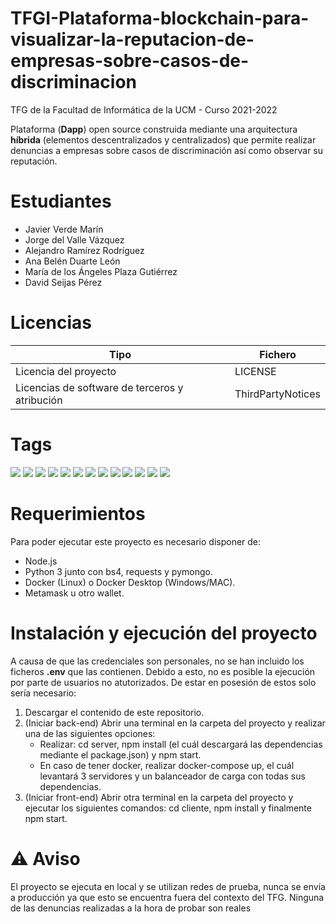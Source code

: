 # TFGI-Plataforma-blockchain-para-visualizar-la-reputacion-de-empresas-sobre-casos-de-discriminacion
TFG de la Facultad de Informática de la UCM - Curso 2021-2022

Plataforma (**Dapp**) open source construida mediante una arquitectura **híbrida** (elementos descentralizados y centralizados) que permite realizar denuncias a empresas sobre casos de discriminación así como observar su reputación.

# Estudiantes
* Javier Verde Marín
* Jorge del Valle Vázquez
* Alejandro Ramírez Rodríguez
* Ana Belén Duarte León
* María de los Ángeles Plaza Gutiérrez
* David Seijas Pérez

# Licencias
|  Tipo                                             | Fichero               |
|---------------------------------------------------|-----------------------|
|   Licencia del proyecto                           | LICENSE               |
|   Licencias de software de terceros y atribución  | ThirdPartyNotices     |


# Tags
![](https://img.shields.io/badge/-React-61DAFB) ![](https://img.shields.io/badge/Material_UI-007FFF) ![](https://img.shields.io/badge/Semantic_UI-35BDB2)
![](https://img.shields.io/badge/Blockchain-grey) ![](https://img.shields.io/badge/-Smart_Contract-orange) ![](https://img.shields.io/badge/Ethereum-3C3C3D) ![](https://img.shields.io/badge/IPFS-65C2CB)  ![](https://img.shields.io/badge/Tokens-C2A633) ![](https://img.shields.io/badge/-Nginx-009639) ![](https://img.shields.io/badge/-Docker-2496ED) ![](https://img.shields.io/badge/-Node.js-339933) ![](https://img.shields.io/badge/MongoDB-47A248) ![](https://img.shields.io/badge/Express.js-000000)

# Requerimientos

Para poder ejecutar este proyecto es necesario disponer de:
  * Node.js
  * Python 3 junto con bs4, requests y pymongo.
  * Docker (Linux) o Docker Desktop (Windows/MAC).
  * Metamask u otro wallet.

# Instalación y ejecución del proyecto

A causa de que las credenciales son personales, no se han incluido los ficheros **.env** que  las contienen. Debido a esto, no es posible la ejecución por parte de usuarios no atutorizados. De estar en posesión de estos solo sería necesario:

  1. Descargar el contenido de este repositorio.
  2. (Iniciar back-end) Abrir una terminal  en la carpeta del proyecto y realizar una de las siguientes opciones:
     * Realizar: cd server, npm install (el cuál descargará las dependencias mediante el package.json) y npm start.
     * En caso de tener docker, realizar docker-compose up, el cuál levantará 3 servidores y un balanceador de carga con todas sus dependencias.
  3. (Iniciar front-end) Abrir otra terminal en la carpeta del proyecto y ejecutar los siguientes comandos: cd cliente, npm install  y finalmente npm start.
 
 # ⚠️ Aviso

El proyecto se ejecuta en local y se utilizan redes de prueba, nunca se envía a producción ya que esto se encuentra fuera del contexto del TFG. Ninguna de las denuncias realizadas a la hora de probar son reales
